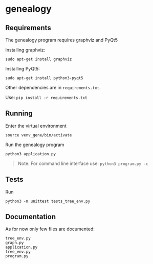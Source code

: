 

# genealogy
## Requirements
The genealogy program requires graphviz and PyQt5

Installing graphviz:

    sudo apt-get install graphviz

Installing PyQt5:

    sudo apt-get install python3-pyqt5

Other dependencies are in `requirements.txt`.

Use:
	`pip install -r requirements.txt`

## Running
Enter the virtual environment

	source venv_gene/bin/activate
Run the genealogy program

	python3 application.py

> Note:
> For command line interface use:
> `python3 program.py -c` 


## Tests
Run

	python3 -m unittest tests_tree_env.py

## Documentation
As for now only few files are documented:

    tree_env.py
    graph.py
    application.py
    tree_env.py
    program.py 


